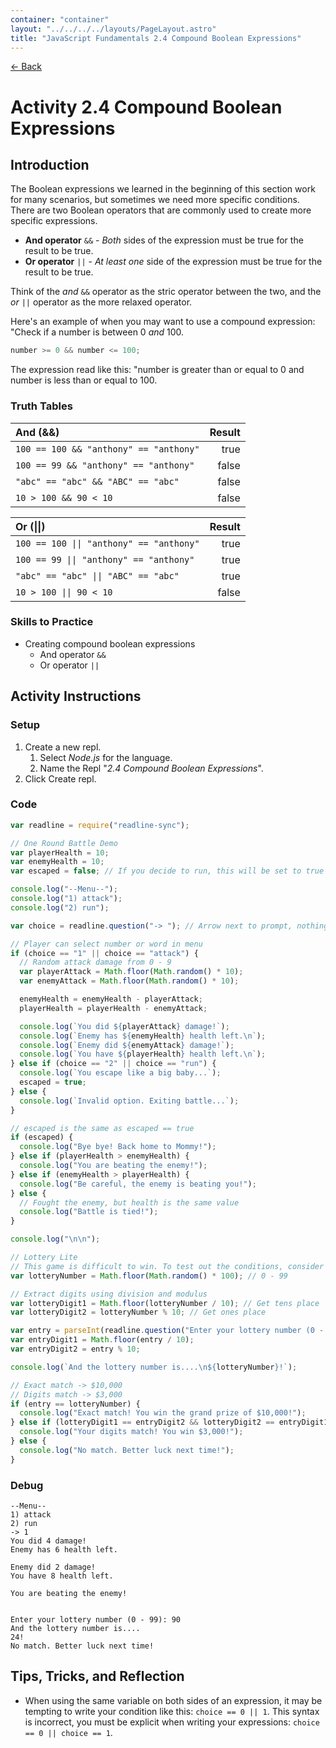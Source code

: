 ```yaml
---
container: "container"
layout: "../../../../layouts/PageLayout.astro"
title: "JavaScript Fundamentals 2.4 Compound Boolean Expressions"
---
```


[← Back](/comp-sci/javascript/)

# Activity 2.4 Compound Boolean Expressions

## Introduction

The Boolean expressions we learned in the beginning of this section work for many scenarios, but sometimes we need more specific conditions. There are two Boolean operators that are commonly used to create more specific expressions.

- **And operator** `&&` - _Both_ sides of the expression must be true for the result to be true.
- **Or operator** `||` - _At least one_ side of the expression must be true for the result to be true.

Think of the _and_ `&&` operator as the stric operator between the two, and the _or_ `||` operator as the more relaxed operator.

Here's an example of when you may want to use a compound expression: "Check if a number is between 0 _and_ 100.

```js
number >= 0 && number <= 100;
```

The expression read like this: "number is greater than or equal to 0 and number is less than or equal to 100.

### Truth Tables

| **And (&&)**                           | **Result** |
| :------------------------------------- | ---------: |
| `100 == 100 && "anthony" == "anthony"` |       true |
| `100 == 99 && "anthony" == "anthony"`  |      false |
| `"abc" == "abc" && "ABC" == "abc"`     |      false |
| `10 > 100 && 90 < 10`                  |      false |

| **Or (\|\|)**                            | **Result** |
| :--------------------------------------- | ---------: |
| `100 == 100 \|\| "anthony" == "anthony"` |       true |
| `100 == 99 \|\| "anthony" == "anthony"`  |       true |
| `"abc" == "abc" \|\| "ABC" == "abc"`     |       true |
| `10 > 100 \|\| 90 < 10`                  |      false |

### Skills to Practice

- Creating compound boolean expressions
  - And operator `&&`
  - Or operator `||`

## Activity Instructions

### Setup

1. Create a new repl.
   1. Select _Node.js_ for the language.
   2. Name the Repl "_2.4 Compound Boolean Expressions_".
2. Click Create repl.

### Code

```javascript
var readline = require("readline-sync");

// One Round Battle Demo
var playerHealth = 10;
var enemyHealth = 10;
var escaped = false; // If you decide to run, this will be set to true

console.log("--Menu--");
console.log("1) attack");
console.log("2) run");

var choice = readline.question("-> "); // Arrow next to prompt, nothing special

// Player can select number or word in menu
if (choice == "1" || choice == "attack") {
  // Random attack damage from 0 - 9
  var playerAttack = Math.floor(Math.random() * 10);
  var enemyAttack = Math.floor(Math.random() * 10);

  enemyHealth = enemyHealth - playerAttack;
  playerHealth = playerHealth - enemyAttack;

  console.log(`You did ${playerAttack} damage!`);
  console.log(`Enemy has ${enemyHealth} health left.\n`);
  console.log(`Enemy did ${enemyAttack} damage!`);
  console.log(`You have ${playerHealth} health left.\n`);
} else if (choice == "2" || choice == "run") {
  console.log(`You escape like a big baby...`);
  escaped = true;
} else {
  console.log(`Invalid option. Exiting battle...`);
}

// escaped is the same as escaped == true
if (escaped) {
  console.log("Bye bye! Back home to Mommy!");
} else if (playerHealth > enemyHealth) {
  console.log("You are beating the enemy!");
} else if (enemyHealth > playerHealth) {
  console.log("Be careful, the enemy is beating you!");
} else {
  // Fought the enemy, but health is the same value
  console.log("Battle is tied!");
}

console.log("\n\n");

// Lottery Lite
// This game is difficult to win. To test out the conditions, consider temporarily lowering the range.
var lotteryNumber = Math.floor(Math.random() * 100); // 0 - 99

// Extract digits using division and modulus
var lotteryDigit1 = Math.floor(lotteryNumber / 10); // Get tens place
var lotteryDigit2 = lotteryNumber % 10; // Get ones place

var entry = parseInt(readline.question("Enter your lottery number (0 - 99): "));
var entryDigit1 = Math.floor(entry / 10);
var entryDigit2 = entry % 10;

console.log(`And the lottery number is....\n${lotteryNumber}!`);

// Exact match -> $10,000
// Digits match -> $3,000
if (entry == lotteryNumber) {
  console.log("Exact match! You win the grand prize of $10,000!");
} else if (lotteryDigit1 == entryDigit2 && lotteryDigit2 == entryDigit1) {
  console.log("Your digits match! You win $3,000!");
} else {
  console.log("No match. Better luck next time!");
}
```

### Debug

```
--Menu--
1) attack
2) run
-> 1
You did 4 damage!
Enemy has 6 health left.

Enemy did 2 damage!
You have 8 health left.

You are beating the enemy!


Enter your lottery number (0 - 99): 90
And the lottery number is....
24!
No match. Better luck next time!
```

## Tips, Tricks, and Reflection

- When using the same variable on both sides of an expression, it may be tempting to write your condition like this: `choice == 0 || 1`. This syntax is incorrect, you must be explicit when writing your expressions: `choice == 0 || choice == 1`.
